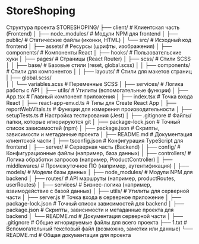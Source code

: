 # StoreShoping

Структура проекта
STORESHOPING/
├── client/                          # Клиентская часть (Frontend)
│   ├── node_modules/                # Модули NPM для frontend
│   ├── public/                      # Статические файлы (иконки, HTML)
│   └── src/                         # Исходный код frontend
│       ├── assets/                  # Ресурсы (шрифты, изображения)
│       ├── components/              # Компоненты React
│       ├── hooks/                   # Пользовательские хуки
│       ├── pages/                   # Страницы (React Router)
│       ├── scss/                    # Стили SCSS
│       │   ├── base/                # Базовые стили (reset, global.scss)
│       │   ├── components/          # Стили для компонентов
│       │   ├── layouts/             # Стили для макетов страниц
        |   ├── global.scss/             
│       │   └── variables.scss       # Переменные SCSS
│       ├── services/                # Логика работы с API
│       ├── utils/                   # Утилиты (вспомогательные функции)
│       ├── App.tsx                  # Главный компонент приложения
│       ├── index.tsx                # Точка входа React
│       ├── react-app-env.d.ts       # Типы для Create React App
│       ├── reportWebVitals.ts       # Функции для измерения производительности
│       ├── setupTests.ts            # Настройка тестирования (Jest)
│   ├── .gitignore                   # Файлы/папки, которые игнорируются git
│   ├── package-lock.json            # Точный список зависимостей (npm)
│   ├── package.json                 # Скрипты, зависимости и метаданные проекта
│   ├── README.md                    # Документация клиентской части
│   ├── tsconfig.json                # Конфигурация TypeScript для frontend
│
├── server/                          # Серверная часть (Backend)
│   ├── config/                      # Конфигурационные файлы (например, база данных)
│   ├── controllers/                 # Логика обработки запросов (например, ProductController)
│   ├── middlewares/                 # Промежуточное ПО (например, аутентификация)
│   ├── models/                      # Модели базы данных
│   ├── node_modules/                # Модули NPM для backend
│   ├── routes/                      # API маршруты (например, productRoutes, userRoutes)
│   ├── services/                    # Бизнес-логика (например, взаимодействие с базой данных)
│   ├── utils/                       # Утилиты для серверной части
│   ├── server.js                    # Точка входа в серверное приложение
│   ├── package-lock.json            # Точный список зависимостей для backend
│   ├── package.json                 # Скрипты, зависимости и метаданные проекта для backend
│   └── README.md                    # Документация серверной части
│
├── .gitignore                       # Общие игнорируемые файлы для всего проекта
├── 1.txt                            # Вспомогательный текстовый файл (возможно, заметки или данные)
└── README.md                        # Общая документация для проекта
